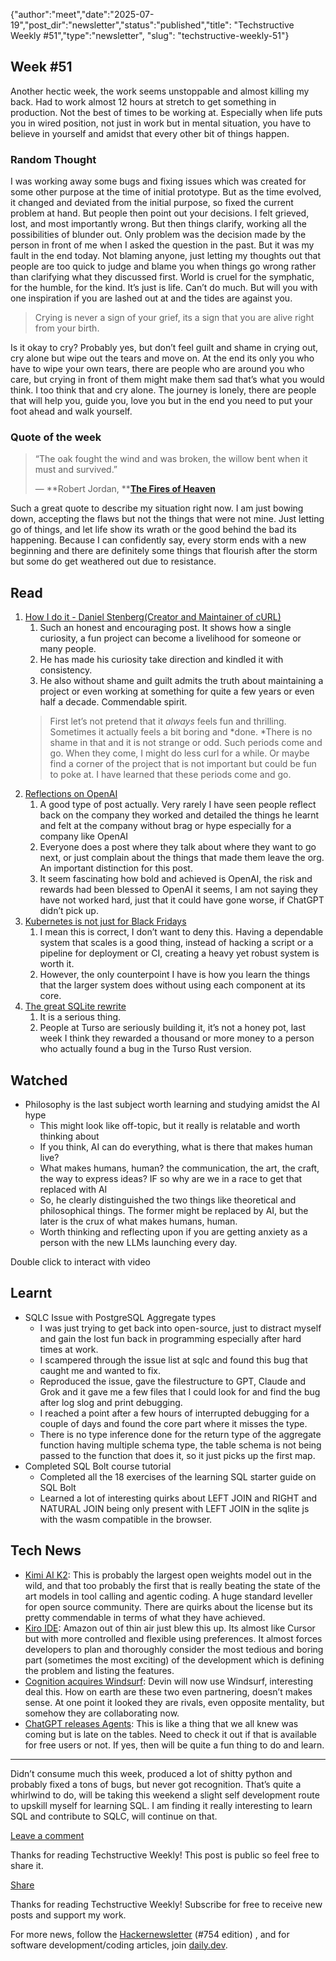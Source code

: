 {"author":"meet","date":"2025-07-19","post_dir":"newsletter","status":"published","title": "Techstructive Weekly #51","type":"newsletter", "slug": "techstructive-weekly-51"}
## Week #51

Another hectic week, the work seems unstoppable and almost killing my back. Had to work almost 12 hours at stretch to get something in production. Not the best of times to be working at. Especially when life puts you in wired position, not just in work but in mental situation, you have to believe in yourself and amidst that every other bit of things happen.

### Random Thought

I was working away some bugs and fixing issues which was created for some other purpose at the time of initial prototype. But as the time evolved, it changed and deviated from the initial purpose, so fixed the current problem at hand. But people then point out your decisions. I felt grieved, lost, and most importantly wrong. But then things clarify, working all the possibilities of blunder out. Only problem was the decision made by the person in front of me when I asked the question in the past. But it was my fault in the end today. Not blaming anyone, just letting my thoughts out that people are too quick to judge and blame you when things go wrong rather than clarifying what they discussed first. World is cruel for the symphatic, for the humble, for the kind. It’s just is life. Can’t do much. But will you with one inspiration if you are lashed out at and the tides are against you.

> Crying is never a sign of your grief, its a sign that you are alive right from your birth.

Is it okay to cry? Probably yes, but don’t feel guilt and shame in crying out, cry alone but wipe out the tears and move on. At the end its only you who have to wipe your own tears, there are people who are around you who care, but crying in front of them might make them sad that’s what you would think. I too think that and cry alone. The journey is lonely, there are people that will help you, guide you, love you but in the end you need to put your foot ahead and walk yourself.

### Quote of the week

> “The oak fought the wind and was broken, the willow bent when it must and survived.”
> 
> — **Robert Jordan, **[**The Fires of Heaven**](https://www.goodreads.com/work/quotes/588034)

Such a great quote to describe my situation right now. I am just bowing down, accepting the flaws but not the things that were not mine. Just letting go of things, and let life show its wrath or the good behind the bad its happening. Because I can confidently say, every storm ends with a new beginning and there are definitely some things that flourish after the storm but some do get weathered out due to resistance.

## Read

1. [How I do it - Daniel Stenberg(Creator and Maintainer of cURL)](https://daniel.haxx.se/blog/2025/07/13/how-i-do-it)
    1. Such an honest and encouraging post. It shows how a single curiosity, a fun project can become a livelihood for someone or many people.
    2. He has made his curiosity take direction and kindled it with consistency.
    3. He also without shame and guilt admits the truth about maintaining a project or even working at something for quite a few years or even half a decade. Commendable spirit.
      > First let’s not pretend that it *always* feels fun and thrilling. Sometimes it actually feels a bit boring and *done. *There is no shame in that and it is not strange or odd. Such periods come and go. When they come, I might do less curl for a while. Or maybe find a corner of the project that is not important but could be fun to poke at. I have learned that these periods come and go.
2. [Reflections on OpenAI](https://calv.info/openai-reflections)
    1. A good type of post actually. Very rarely I have seen people reflect back on the company they worked and detailed the things he learnt and felt at the company without brag or hype especially for a company like OpenAI
    2. Everyone does a post where they talk about where they want to go next, or just complain about the things that made them leave the org. An important distinction for this post.
    3. It seem fascinating how bold and achieved is OpenAI, the risk and rewards had been blessed to OpenAI it seems, I am not saying they have not worked hard, just that it could have gone worse, if ChatGPT didn’t pick up.
3. [Kubernetes is not just for Black Fridays](https://ergaster.org/posts/2025/07/09-kubernetes-black-friday/)
    1. I mean this is correct, I don’t want to deny this. Having a dependable system that scales is a good thing, instead of hacking a script or a pipeline for deployment or CI, creating a heavy yet robust system is worth it.
    2. However, the only counterpoint I have is how you learn the things that the larger system does without using each component at its core.
4. [The great SQLite rewrite](https://bytes.dev/archives/407)
    1. It is a serious thing.
    2. People at Turso are seriously building it, it’s not a honey pot, last week I think they rewarded a thousand or more money to a person who actually found a bug in the Turso Rust version.

## Watched

- Philosophy is the last subject worth learning and studying amidst the AI hype
    - This might look like off-topic, but it really is relatable and worth thinking about
    - If you think, AI can do everything, what is there that makes human live?
    - What makes humans, human? the communication, the art, the craft, the way to express ideas? IF so why are we in a race to get that replaced with AI
    - So, he clearly distinguished the two things like theoretical and philosophical things. The former might be replaced by AI, but the later is the crux of what makes humans, human.
    - Worth thinking and reflecting upon if you are getting anxiety as a person with the new LLMs launching every day.

Double click to interact with video

## Learnt

- SQLC Issue with PostgreSQL Aggregate types
    - I was just trying to get back into open-source, just to distract myself and gain the lost fun back in programming especially after hard times at work.
    - I scampered through the issue list at sqlc and found this bug that caught me and wanted to fix.
    - Reproduced the issue, gave the filestructure to GPT, Claude and Grok and it gave me a few files that I could look for and find the bug after log slog and print debugging.
    - I reached a point after a few hours of interrupted debugging for a couple of days and found the core part where it misses the type.
    - There is no type inference done for the return type of the aggregate function having multiple schema type, the table schema is not being passed to the function that does it, so it just picks up the first map.
- Completed SQL Bolt course tutorial
    - Completed all the 18 exercises of the learning SQL starter guide on SQL Bolt
    - Learned a lot of interesting quirks about LEFT JOIN and RIGHT and NATURAL JOIN being only present with LEFT JOIN in the sqlite js with the wasm compatible in the browser.

## Tech News

- [Kimi AI K2](https://moonshotai.github.io/Kimi-K2/): This is probably the largest open weights model out in the wild, and that too probably the first that is really beating the state of the art models in tool calling and agentic coding. A huge standard leveller for open source community. There are quirks about the license but its pretty commendable in terms of what they have achieved.
- [Kiro IDE](https://kiro.dev/blog/introducing-kiro/): Amazon out of thin air just blew this up. Its almost like Cursor but with more controlled and flexible using preferences. It almost forces developers to plan and thoroughly consider the most tedious and boring part (sometimes the most exciting) of the development which is defining the problem and listing the features.
- [Cognition acquires Windsurf](https://cognition.ai/blog/windsurf): Devin will now use Windsurf, interesting deal this. How on earth are these two even partnering, doesn’t makes sense. At one point it looked they are rivals, even opposite mentality, but somehow they are collaborating now.
- [ChatGPT releases Agents](https://openai.com/index/introducing-chatgpt-agent/): This is like a thing that we all knew was coming but is late on the tables. Need to check it out if that is available for free users or not. If yes, then will be quite a fun thing to do and learn.

---

Didn’t consume much this week, produced a lot of shitty python and probably fixed a tons of bugs, but never got recognition. That’s quite a whirlwind to do, will be taking this weekend a slight self development route to upskill myself for learning SQL. I am finding it really interesting to learn SQL and contribute to SQLC, will continue on that.

[Leave a comment](%%half_magic_comments_url%%)

Thanks for reading Techstructive Weekly! This post is public so feel free to share it.

[Share](%%share_url%%)

Thanks for reading Techstructive Weekly! Subscribe for free to receive new posts and support my work.

For more news, follow the [Hackernewsletter](https://buttondown.com/hacker-newsletter/archive/hacker-newsletter-754) (#754 edition) , and for software development/coding articles, join [daily.dev](http://daily.dev/).
